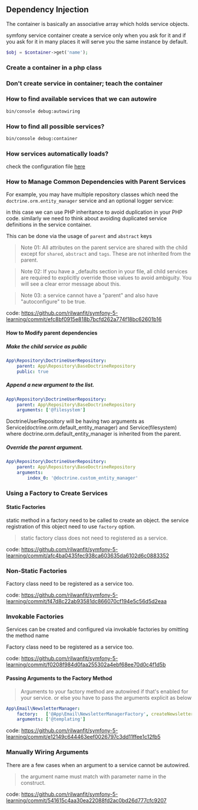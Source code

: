 ## Dependency Injection

The container is basically an associative array which holds service objects.

symfony service container create a service only when you ask for it and if you ask for it in many places it will serve you the same instance by default.

```php
$obj = $container->get('name');
```

### Create a container in a php class



### Don't create service in container; teach the container



### How to find available services that we can autowire
```bash
bin/console debug:autowiring
```

### How to find all possible services?
```bash
bin/console debug:container
```

### How services automatically loads?
check the configuration file [here](https://github.com/rilwanfit/symfony-5-learning/blob/94e132bba9125b56eb46d35936e86dacdcd99f76/config/services.yaml#L8)


### How to Manage Common Dependencies with Parent Services

For example, you may have multiple repository classes which need the `doctrine.orm.entity_manager` service and an optional logger service:

in this case we can use PHP inheritance to avoid duplication in your PHP code. similarly we need to think about avoiding duplicated service definitions in the service container.

This can be done via the usage of `parent` and `abstract` keys

> Note 01: All attributes on the parent service are shared with the child except for `shared`, `abstract` and `tags`. These are not inherited from the parent.

> Note 02: If you have a _defaults section in your file, all child services are required to explicitly override those values to avoid ambiguity. You will see a clear error message about this.

> Note 03: a service cannot have a "parent" and also have "autoconfigure" to be true.

code: https://github.com/rilwanfit/symfony-5-learning/commit/efc8bf0915e818b7bcfd262a774f18bc62601b16

#### How to Modify parent dependencies

##### Make the child service as public
```yaml
App\Repository\DoctrineUserRepository:
    parent: App\Repository\BaseDoctrineRepository
    public: true
```

##### Append a new argument to the list.
```yaml
App\Repository\DoctrineUserRepository:
    parent: App\Repository\BaseDoctrineRepository
    arguments: ['@filesystem']
```

DoctrineUserRepository will be having two arguments as Service(doctrine.orm.default_entity_manager) and Service(filesystem) where doctrine.orm.default_entity_manager is inherited from the parent.

##### Override the parent argument.
```yaml
App\Repository\DoctrineUserRepository:
    parent: App\Repository\BaseDoctrineRepository
    arguments:
        index_0: '@doctrine.custom_entity_manager'
```

### Using a Factory to Create Services

#### Static Factories

static method in a factory need to be called to create an object. the service registration of this object need to use `factory` option.

> static factory class does not need to registered as a service.

code: https://github.com/rilwanfit/symfony-5-learning/commit/afc4ba0435fec938ca603635da6102d6c0883352

### Non-Static Factories

Factory class need to be registered as a service too.

code: https://github.com/rilwanfit/symfony-5-learning/commit/f47d8c22ab93581dc866070cf194e5c56d5d2eaa

### Invokable Factories

Services can be created and configured via invokable factories by omitting the method name

Factory class need to be registered as a service too.

code: https://github.com/rilwanfit/symfony-5-learning/commit/f0208f984d0faa255302a4ebf68ee70d0c4f1d5b

#### Passing Arguments to the Factory Method

> Arguments to your factory method are autowired if that's enabled for your service. or else you have to pass the arguments explicit as below

```yaml
App\Email\NewsletterManager:
    factory:   ['@App\Email\NewsletterManagerFactory', createNewsletterManager]
    arguments: ['@templating']
```

code: https://github.com/rilwanfit/symfony-5-learning/commit/e12149c644463eef0026797c3dd11ffee1c12fb5

### Manually Wiring Arguments

There are a few cases when an argument to a service cannot be autowired.

> the argument name must match with parameter name in the construct.

code: https://github.com/rilwanfit/symfony-5-learning/commit/541615c4aa30ea22088fd2ac0bd26d777cfc9207
